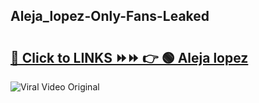 
 ## Aleja_lopez-Only-Fans-Leaked

# <h2><a href="https://clipsfans.com/Aleja_lopez&ref=git">🔗 Click to LINKS ⏩⏩ 👉 🟢 Aleja lopez </a></h2>

<a href="https://clipsfans.com/Aleja_lopez&ref=git" rel="nofollow" data-target="animated-image.originalLink"><img src="https://i.ibb.co.com/xMMVF88/686577567.gif" alt="Viral Video Original" style="max-width: 100%; display: inline-block;" data-target="animated-image.originalImage"></a>
